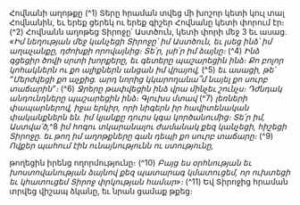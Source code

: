 
Հովնանի աղոթքը
(^1) Տերը հրաման տվեց մի խոշոր կետի կուլ տալ Հովնանին, եւ երեք ցերեկ ու երեք գիշեր Հովնանը կետի փորում էր։
(^2) Հովնանն աղոթեց Տիրոջը՝ Աստծուն, կետի փորի մեջ 3 եւ ասաց.
_«Իմ նեղության մեջ կանչեցի Տիրոջը՝ իմ Աստծուն,
եւ լսեց ինձ՝ իմ աղաչանքը, դժոխքի որովայնից։
Տե՛ր, լսի՛ր իմ ձայնը։_
(^4) _Ինձ գցեցիր ծովի սրտի խորքերը,
եւ գետերը պաշարեցին ինձ։
Քո բոլոր կոհակներն ու քո ալիքներն անցան իմ վրայով,_
(^5) _եւ ասացի, թե՝ “Մերժվեցի քո աչքից.
արդ նորից կկարողանա՞մ նայել քո սուրբ տաճարին”։_
(^6) _Ջրերը թափվեցին ինձ վրա մինչեւ շունչս։
Դժնդակ անդունդները պաշարեցին ինձ։ Գլուխս մտավ_
(^7) _լեռների փապարներով,
իջա երկիր, որի նիգերն իր հավիտենական փականքներն են.
իմ կյանքը դուրս կգա կործանումից։
Տե՛ր իմ, Աստվա՛ծ,_^8 _իմ հոգու տկարանալու ժամանակ
քեզ կանչեցի,
հիշեցի Տիրոջը.
եւ թող իմ աղոթքները գան դեպի քո սուրբ տաճարը։_
(^9) _Ովքեր պահում էին ունայնությունն ու ստությունը,_


թողեցին իրենց ողորմությունը։
(^10) _Բայց ես օրհնության եւ խոստովանության ձայնով
քեզ պատարագ կմատուցեմ, որ ուխտեցի
եւ կհատուցեմ Տիրոջ փրկության համար»։_
(^11) Եվ Տիրոջից հրաման տրվեց վիշապ ձկանը, եւ նրան ցամաք թքեց։

